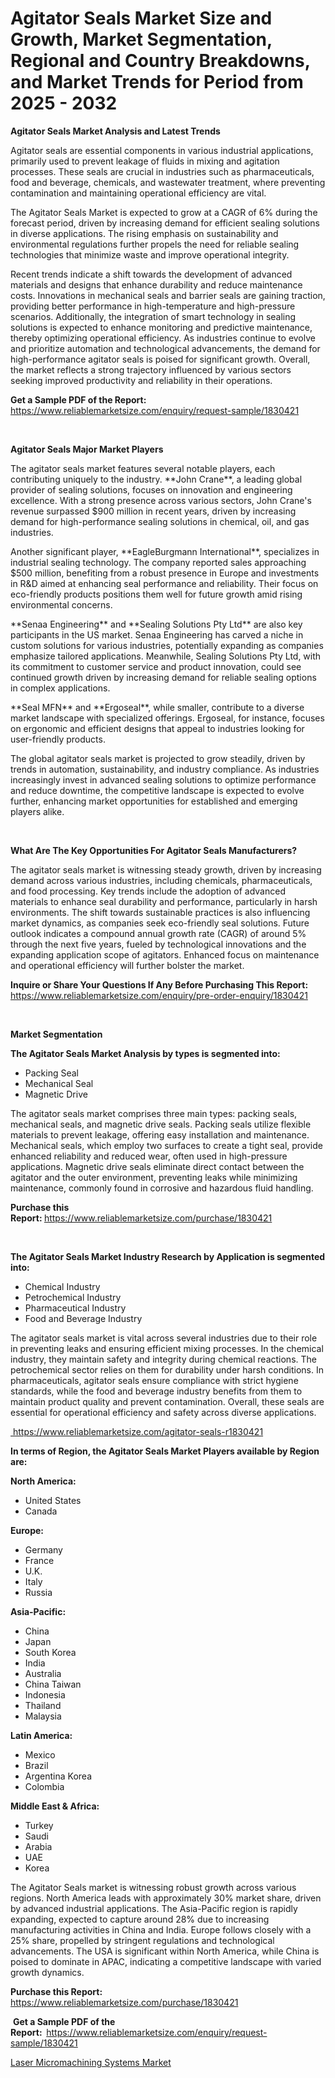 <p><h1>Agitator Seals Market Size and Growth, Market Segmentation, Regional and Country Breakdowns, and Market Trends for Period from 2025 -  2032</h1></p><p><strong>Agitator Seals Market Analysis and Latest Trends</strong></p>
<p><p>Agitator seals are essential components in various industrial applications, primarily used to prevent leakage of fluids in mixing and agitation processes. These seals are crucial in industries such as pharmaceuticals, food and beverage, chemicals, and wastewater treatment, where preventing contamination and maintaining operational efficiency are vital.</p><p>The Agitator Seals Market is expected to grow at a CAGR of 6% during the forecast period, driven by increasing demand for efficient sealing solutions in diverse applications. The rising emphasis on sustainability and environmental regulations further propels the need for reliable sealing technologies that minimize waste and improve operational integrity.</p><p>Recent trends indicate a shift towards the development of advanced materials and designs that enhance durability and reduce maintenance costs. Innovations in mechanical seals and barrier seals are gaining traction, providing better performance in high-temperature and high-pressure scenarios. Additionally, the integration of smart technology in sealing solutions is expected to enhance monitoring and predictive maintenance, thereby optimizing operational efficiency. As industries continue to evolve and prioritize automation and technological advancements, the demand for high-performance agitator seals is poised for significant growth. Overall, the market reflects a strong trajectory influenced by various sectors seeking improved productivity and reliability in their operations.</p></p>
<p><strong>Get a Sample PDF of the Report:&nbsp;</strong> <a href="https://www.reliablemarketsize.com/enquiry/request-sample/1830421?utm_campaign=2253&utm_medium=2&utm_source=Github&utm_content=ia&utm_term=19022025&utm_id=agitator-seals">https://www.reliablemarketsize.com/enquiry/request-sample/1830421</a></p>
<p>&nbsp;</p>
<p><strong>Agitator Seals Major Market Players</strong></p>
<p><p>The agitator seals market features several notable players, each contributing uniquely to the industry. **John Crane**, a leading global provider of sealing solutions, focuses on innovation and engineering excellence. With a strong presence across various sectors, John Crane's revenue surpassed $900 million in recent years, driven by increasing demand for high-performance sealing solutions in chemical, oil, and gas industries. </p><p>Another significant player, **EagleBurgmann International**, specializes in industrial sealing technology. The company reported sales approaching $500 million, benefiting from a robust presence in Europe and investments in R&D aimed at enhancing seal performance and reliability. Their focus on eco-friendly products positions them well for future growth amid rising environmental concerns.</p><p>**Senaa Engineering** and **Sealing Solutions Pty Ltd** are also key participants in the US market. Senaa Engineering has carved a niche in custom solutions for various industries, potentially expanding as companies emphasize tailored applications. Meanwhile, Sealing Solutions Pty Ltd, with its commitment to customer service and product innovation, could see continued growth driven by increasing demand for reliable sealing options in complex applications.</p><p>**Seal MFN** and **Ergoseal**, while smaller, contribute to a diverse market landscape with specialized offerings. Ergoseal, for instance, focuses on ergonomic and efficient designs that appeal to industries looking for user-friendly products.</p><p>The global agitator seals market is projected to grow steadily, driven by trends in automation, sustainability, and industry compliance. As industries increasingly invest in advanced sealing solutions to optimize performance and reduce downtime, the competitive landscape is expected to evolve further, enhancing market opportunities for established and emerging players alike.</p></p>
<p>&nbsp;</p>
<p><strong>What Are The Key Opportunities For Agitator Seals Manufacturers?</strong></p>
<p><p>The agitator seals market is witnessing steady growth, driven by increasing demand across various industries, including chemicals, pharmaceuticals, and food processing. Key trends include the adoption of advanced materials to enhance seal durability and performance, particularly in harsh environments. The shift towards sustainable practices is also influencing market dynamics, as companies seek eco-friendly seal solutions. Future outlook indicates a compound annual growth rate (CAGR) of around 5% through the next five years, fueled by technological innovations and the expanding application scope of agitators. Enhanced focus on maintenance and operational efficiency will further bolster the market.</p></p>
<p><strong>Inquire or Share Your Questions If Any Before Purchasing This Report:</strong> <a href="https://www.reliablemarketsize.com/enquiry/pre-order-enquiry/1830421?utm_campaign=2253&utm_medium=2&utm_source=Github&utm_content=ia&utm_term=19022025&utm_id=agitator-seals">https://www.reliablemarketsize.com/enquiry/pre-order-enquiry/1830421</a></p>
<p>&nbsp;</p>
<p><strong>Market Segmentation</strong></p>
<p><strong>The Agitator Seals Market Analysis by types is segmented into:</strong></p>
<p><ul><li>Packing Seal</li><li>Mechanical Seal</li><li>Magnetic Drive</li></ul></p>
<p><p>The agitator seals market comprises three main types: packing seals, mechanical seals, and magnetic drive seals. Packing seals utilize flexible materials to prevent leakage, offering easy installation and maintenance. Mechanical seals, which employ two surfaces to create a tight seal, provide enhanced reliability and reduced wear, often used in high-pressure applications. Magnetic drive seals eliminate direct contact between the agitator and the outer environment, preventing leaks while minimizing maintenance, commonly found in corrosive and hazardous fluid handling.</p></p>
<p><strong>Purchase this Report:&nbsp;</strong><a href="https://www.reliablemarketsize.com/purchase/1830421?utm_campaign=2253&utm_medium=2&utm_source=Github&utm_content=ia&utm_term=19022025&utm_id=agitator-seals">https://www.reliablemarketsize.com/purchase/1830421</a></p>
<p>&nbsp;</p>
<p><strong>The Agitator Seals Market Industry Research by Application is segmented into:</strong></p>
<p><ul><li>Chemical Industry</li><li>Petrochemical Industry</li><li>Pharmaceutical Industry</li><li>Food and Beverage Industry</li></ul></p>
<p><p>The agitator seals market is vital across several industries due to their role in preventing leaks and ensuring efficient mixing processes. In the chemical industry, they maintain safety and integrity during chemical reactions. The petrochemical sector relies on them for durability under harsh conditions. In pharmaceuticals, agitator seals ensure compliance with strict hygiene standards, while the food and beverage industry benefits from them to maintain product quality and prevent contamination. Overall, these seals are essential for operational efficiency and safety across diverse applications.</p></p>
<p><a href="https://www.reliablemarketsize.com/agitator-seals-r1830421?utm_campaign=2253&utm_medium=2&utm_source=Github&utm_content=ia&utm_term=19022025&utm_id=agitator-seals">&nbsp;https://www.reliablemarketsize.com/agitator-seals-r1830421</a></p>
<p><strong>In terms of Region, the Agitator Seals Market Players available by Region are:</strong></p>
<p>
    <p> <strong> North America: </strong>
        <ul>
            <li>United States</li>
            <li>Canada</li>
        </ul>
        </p> 
    <p> <strong> Europe: </strong>
        <ul>
            <li>Germany</li>
            <li>France</li>
            <li>U.K.</li>
            <li>Italy</li>
            <li>Russia</li>
        </ul>
        </p> 
    <p> <strong> Asia-Pacific: </strong>
        <ul>
            <li>China</li>
            <li>Japan</li>
            <li>South Korea</li>
            <li>India</li>
            <li>Australia</li>
            <li>China Taiwan</li>
            <li>Indonesia</li>
            <li>Thailand</li>
            <li>Malaysia</li>
        </ul>
        </p> 
    <p> <strong> Latin America: </strong>
        <ul>
            <li>Mexico</li>
            <li>Brazil</li>
            <li>Argentina Korea</li>
            <li>Colombia</li>
        </ul>
        </p> 
    <p> <strong> Middle East & Africa: </strong>
        <ul>
            <li>Turkey</li>
            <li>Saudi</li>
            <li>Arabia</li>
            <li>UAE</li>
            <li>Korea</li>
        </ul>
    </p>
    </p>
<p><p>The Agitator Seals market is witnessing robust growth across various regions. North America leads with approximately 30% market share, driven by advanced industrial applications. The Asia-Pacific region is rapidly expanding, expected to capture around 28% due to increasing manufacturing activities in China and India. Europe follows closely with a 25% share, propelled by stringent regulations and technological advancements. The USA is significant within North America, while China is poised to dominate in APAC, indicating a competitive landscape with varied growth dynamics.</p></p>
<p><strong>Purchase this Report: </strong><a href="https://www.reliablemarketsize.com/purchase/1830421?utm_campaign=2253&utm_medium=2&utm_source=Github&utm_content=ia&utm_term=19022025&utm_id=agitator-seals">https://www.reliablemarketsize.com/purchase/1830421</a></p>
<p>&nbsp;<strong>Get a Sample PDF of the Report:&nbsp;&nbsp;</strong><a href="https://www.reliablemarketsize.com/enquiry/request-sample/1830421?utm_campaign=2253&utm_medium=2&utm_source=Github&utm_content=ia&utm_term=19022025&utm_id=agitator-seals">https://www.reliablemarketsize.com/enquiry/request-sample/1830421</a></p>
<p><strong></strong></p>
<p><p><a href="https://github.com/dmitriyvo6rog/Market-Research-Report-List-1/blob/main/laser-micromachining-systems-market.md?utm_campaign=2253&utm_medium=2&utm_source=Github&utm_content=ia&utm_term=19022025&utm_id=agitator-seals">Laser Micromachining Systems Market</a></p></p>